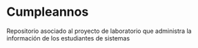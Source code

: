 # Cumpleannos
Repositorio asociado al proyecto de laboratorio que administra la información de los estudiantes de sistemas

